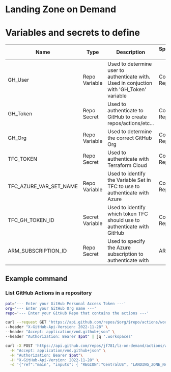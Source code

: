 # Landing Zone on Demand

# Variables and secrets to define 

| Name | Type | Description | Specified In |
| ---- | ---- | ----------- | ------------ | 
| GH_User | Repo Variable  | Used to determine user to authenticate with.  Used in conjuction with 'GH_Token' variable | Core Repo |
| GH_Token | Repo Secret | Used to authenticate to GitHub to create repos/actions/etc... | Core Repo |
| GH_Org | Repo Variable | Used to determine the correct GitHub Org | Core Repo |
| TFC_TOKEN | Repo Secret | Used to authenticate with Terraform Cloud | Core Repo |
| TFC_AZURE_VAR_SET_NAME | Repo Variable | Used to identify the Variable Set in TFC to use to authenticate with Azure | Core Repo |
| TFC_GH_TOKEN_ID | Secret Variable | Used to identify which token TFC should use to authenticate with GitHub | Core Repo |
| ARM_SUBSCRIPTION_ID | Repo Secret | Used to specify the Azure subscription to authenticate with | ARM | Core Repo |



## Example command

### List GitHub Actions in a repository

```bash
pat='--- Enter your GitHub Personal Access Token ---'
org='--- Enter your GitHub Org name ---'
repo='--- Enter your GitHub Repo that contains the actions ---'

curl --request GET 'https://api.github.com/repos/$org/$repo/actions/workflows' \
--header "X-GitHub-Api-Version: 2022-11-28" \
--header "Accept: application/vnd.github+json" \
--header "Authorization: Bearer $pat" | jq '.workspaces'
```

```bash
curl -X POST 'https://api.github.com/repos/jf781/lz-on-demand/actions/workflows/46876596/dispatches' \
  -H "Accept: application/vnd.github+json" \
  -H "Authorization: Bearer $pat"\
  -H "X-GitHub-Api-Version: 2022-11-28" \
  -d '{"ref":"main", "inputs": { "REGION":"CentralUS", "LANDING_ZONE_NAME":"exp-lz-repo-01", "TAGS":"{\"costcenter\": \"1234\", \"businessunit\": \"Engineering\", \"dayofweek\": \"Tuesday\"}", "TEMPLATE_REPO_URL":"https://github.com/jf781/lz-infra-bootstrap-repo" }}'
  ```
  
